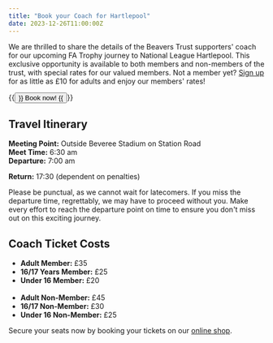 ```yaml
---
title: "Book your Coach for Hartlepool"
date: 2023-12-26T11:00:00Z
---
```


We are thrilled to share the details of the Beavers Trust supporters' coach for our upcoming FA Trophy journey to National League Hartlepool. This exclusive opportunity is available to both members and non-members of the trust, with special rates for our valued members. Not a member yet? [Sign up](https://hampton-richmond-borough-fc-supporters-society-limit.sumupstore.com/category/membership) for as little as £10 for adults and enjoy our members' rates!

{{<button href="https://hampton-richmond-borough-fc-supporters-society-limit.sumupstore.com/product/hartlepool-coach-travel" target="_self">}} Book now! {{</button>}}

## Travel Itinerary

**Meeting Point:** Outside Beveree Stadium on Station Road  
**Meet Time:** 6:30 am  
**Departure:** 7:00 am

**Return:** 17:30 (dependent on penalties)

Please be punctual, as we cannot wait for latecomers. If you miss the departure time, regrettably, we may have to proceed without you. Make every effort to reach the departure point on time to ensure you don't miss out on this exciting journey.

## Coach Ticket Costs

- **Adult Member:** £35
- **16/17 Years Member:** £25
- **Under 16 Member:** £20
  <br></br>
- **Adult Non-Member:** £45
- **16/17 Non-Member:** £30
- **Under 16 Non-Member:** £25

Secure your seats now by booking your tickets on our [online shop](https://hampton-richmond-borough-fc-supporters-society-limit.sumupstore.com/product/hartlepool-coach-travel).
